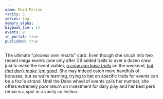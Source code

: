 ```yaml
---
name: Maid Marian
rarity: 5
series: tng
memory_alpha:
bigbook_tier: 14
events: 9
in_portal: true
published: true
---
```


The ultimate "process over results" card. Even though she snuck into two recent mega events (one only after DB added traits to over a dozen crew just to make the event viable), [_a crew can have traits_](https://stt.wiki/wiki/Martia) on the weekend, [_but that don't make 'em good_](https://www.youtube.com/watch?v=FzhrCg9To14&t=25). She may indeed catch more handfuls of bonuses, but as we're learning, trying to bet on specific traits for events can be a fool's errand. Until the Dabo wheel of events calls her number, she offers extremely poor return on investment for daily play and her best perk remains a spot in a vanity collection.
